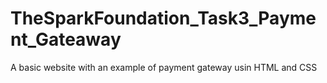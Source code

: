 # TheSparkFoundation_Task3_Payment_Gateaway

A basic website with an example of payment gateway usin HTML and CSS
